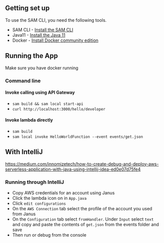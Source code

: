 ## Getting set up 

To use the SAM CLI, you need the following tools.

* SAM CLI - [Install the SAM CLI](https://docs.aws.amazon.com/serverless-application-model/latest/developerguide/serverless-sam-cli-install.html)
* Java11 - [Install the Java 11](https://docs.aws.amazon.com/corretto/latest/corretto-11-ug/downloads-list.html)
* Docker - [Install Docker community edition](https://hub.docker.com/search/?type=edition&offering=community)

## Running the App
Make sure you have docker running

### Command line
#### Invoke calling using API Gateway
- `sam build && sam local start-api`
- `curl http://localhost:3000/hello/developer`
#### Invoke lambda directly
- `sam build`
- `sam local invoke HelloWorldFunction --event events/get.json`

## With IntelliJ
https://medium.com/innomizetech/how-to-create-debug-and-deploy-aws-serverless-application-with-java-using-intellij-idea-ed0e07d75fe4

### Running through IntelliJ
- Copy AWS credentials for an account using Janus
- Click the lambda icon on in `App.java`
- Click `edit configurations`
- On the `AWS Connection` tab select the profile of the account you used from Janus
- On the `Configuration` tab select `fromHandler`. Under `Input` select `text`
and copy and paste the contents of `get.json` from the events folder and save
- Then run or debug from the console